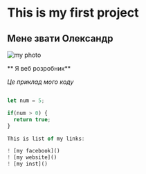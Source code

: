 # This is my first project

## Мене звати Олександр

![my photo](https://user-images.githubusercontent.com/60629407/139448835-f652c6bd-02bf-4654-8e25-9d947acf7581.png)

** Я веб розробник**

*Це приклад мого коду*
```JavaScript

let num = 5;

if(num > 0) {
  return true;
}

This is list of my links:

! [my facebook]()
! [my website]()
! [my inst]()
